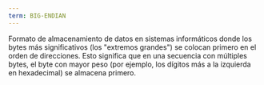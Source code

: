 ```yaml
---
term: BIG-ENDIAN
---
```


Formato de almacenamiento de datos en sistemas informáticos donde los bytes más significativos (los "extremos grandes") se colocan primero en el orden de direcciones. Esto significa que en una secuencia con múltiples bytes, el byte con mayor peso (por ejemplo, los dígitos más a la izquierda en hexadecimal) se almacena primero.